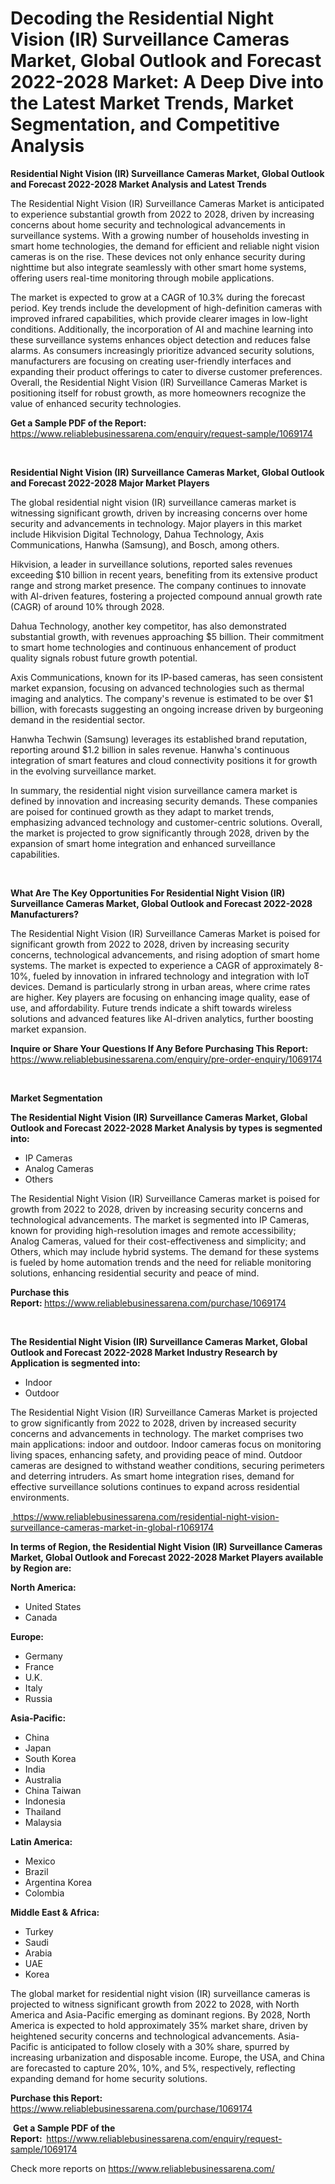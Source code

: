 <p><h1>Decoding the Residential Night Vision (IR) Surveillance Cameras Market, Global Outlook and Forecast 2022-2028 Market: A Deep Dive into the Latest Market Trends, Market Segmentation, and Competitive Analysis</h1></p><p><strong>Residential Night Vision (IR) Surveillance Cameras Market, Global Outlook and Forecast 2022-2028 Market Analysis and Latest Trends</strong></p>
<p><p>The Residential Night Vision (IR) Surveillance Cameras Market is anticipated to experience substantial growth from 2022 to 2028, driven by increasing concerns about home security and technological advancements in surveillance systems. With a growing number of households investing in smart home technologies, the demand for efficient and reliable night vision cameras is on the rise. These devices not only enhance security during nighttime but also integrate seamlessly with other smart home systems, offering users real-time monitoring through mobile applications.</p><p>The market is expected to grow at a CAGR of 10.3% during the forecast period. Key trends include the development of high-definition cameras with improved infrared capabilities, which provide clearer images in low-light conditions. Additionally, the incorporation of AI and machine learning into these surveillance systems enhances object detection and reduces false alarms. As consumers increasingly prioritize advanced security solutions, manufacturers are focusing on creating user-friendly interfaces and expanding their product offerings to cater to diverse customer preferences. Overall, the Residential Night Vision (IR) Surveillance Cameras Market is positioning itself for robust growth, as more homeowners recognize the value of enhanced security technologies.</p></p>
<p><strong>Get a Sample PDF of the Report:&nbsp;</strong> <a href="https://www.reliablebusinessarena.com/enquiry/request-sample/1069174?utm_campaign=1990&utm_medium=2&utm_source=Github&utm_content=ia&utm_term=21032025&utm_id=residential-night-vision-ir-surveillance-cameras-market-global-outlook-and-forecast-2022-2028">https://www.reliablebusinessarena.com/enquiry/request-sample/1069174</a></p>
<p>&nbsp;</p>
<p><strong>Residential Night Vision (IR) Surveillance Cameras Market, Global Outlook and Forecast 2022-2028 Major Market Players</strong></p>
<p><p>The global residential night vision (IR) surveillance cameras market is witnessing significant growth, driven by increasing concerns over home security and advancements in technology. Major players in this market include Hikvision Digital Technology, Dahua Technology, Axis Communications, Hanwha (Samsung), and Bosch, among others.</p><p>Hikvision, a leader in surveillance solutions, reported sales revenues exceeding $10 billion in recent years, benefiting from its extensive product range and strong market presence. The company continues to innovate with AI-driven features, fostering a projected compound annual growth rate (CAGR) of around 10% through 2028.</p><p>Dahua Technology, another key competitor, has also demonstrated substantial growth, with revenues approaching $5 billion. Their commitment to smart home technologies and continuous enhancement of product quality signals robust future growth potential.</p><p>Axis Communications, known for its IP-based cameras, has seen consistent market expansion, focusing on advanced technologies such as thermal imaging and analytics. The company's revenue is estimated to be over $1 billion, with forecasts suggesting an ongoing increase driven by burgeoning demand in the residential sector.</p><p>Hanwha Techwin (Samsung) leverages its established brand reputation, reporting around $1.2 billion in sales revenue. Hanwha's continuous integration of smart features and cloud connectivity positions it for growth in the evolving surveillance market.</p><p>In summary, the residential night vision surveillance camera market is defined by innovation and increasing security demands. These companies are poised for continued growth as they adapt to market trends, emphasizing advanced technology and customer-centric solutions. Overall, the market is projected to grow significantly through 2028, driven by the expansion of smart home integration and enhanced surveillance capabilities.</p></p>
<p>&nbsp;</p>
<p><strong>What Are The Key Opportunities For Residential Night Vision (IR) Surveillance Cameras Market, Global Outlook and Forecast 2022-2028 Manufacturers?</strong></p>
<p><p>The Residential Night Vision (IR) Surveillance Cameras Market is poised for significant growth from 2022 to 2028, driven by increasing security concerns, technological advancements, and rising adoption of smart home systems. The market is expected to experience a CAGR of approximately 8-10%, fueled by innovation in infrared technology and integration with IoT devices. Demand is particularly strong in urban areas, where crime rates are higher. Key players are focusing on enhancing image quality, ease of use, and affordability. Future trends indicate a shift towards wireless solutions and advanced features like AI-driven analytics, further boosting market expansion.</p></p>
<p><strong>Inquire or Share Your Questions If Any Before Purchasing This Report:</strong> <a href="https://www.reliablebusinessarena.com/enquiry/pre-order-enquiry/1069174?utm_campaign=1990&utm_medium=2&utm_source=Github&utm_content=ia&utm_term=21032025&utm_id=residential-night-vision-ir-surveillance-cameras-market-global-outlook-and-forecast-2022-2028">https://www.reliablebusinessarena.com/enquiry/pre-order-enquiry/1069174</a></p>
<p>&nbsp;</p>
<p><strong>Market Segmentation</strong></p>
<p><strong>The Residential Night Vision (IR) Surveillance Cameras Market, Global Outlook and Forecast 2022-2028 Market Analysis by types is segmented into:</strong></p>
<p><ul><li>IP Cameras</li><li>Analog Cameras</li><li>Others</li></ul></p>
<p><p>The Residential Night Vision (IR) Surveillance Cameras market is poised for growth from 2022 to 2028, driven by increasing security concerns and technological advancements. The market is segmented into IP Cameras, known for providing high-resolution images and remote accessibility; Analog Cameras, valued for their cost-effectiveness and simplicity; and Others, which may include hybrid systems. The demand for these systems is fueled by home automation trends and the need for reliable monitoring solutions, enhancing residential security and peace of mind.</p></p>
<p><strong>Purchase this Report:&nbsp;</strong><a href="https://www.reliablebusinessarena.com/purchase/1069174?utm_campaign=1990&utm_medium=2&utm_source=Github&utm_content=ia&utm_term=21032025&utm_id=residential-night-vision-ir-surveillance-cameras-market-global-outlook-and-forecast-2022-2028">https://www.reliablebusinessarena.com/purchase/1069174</a></p>
<p>&nbsp;</p>
<p><strong>The Residential Night Vision (IR) Surveillance Cameras Market, Global Outlook and Forecast 2022-2028 Market Industry Research by Application is segmented into:</strong></p>
<p><ul><li>Indoor</li><li>Outdoor</li></ul></p>
<p><p>The Residential Night Vision (IR) Surveillance Cameras Market is projected to grow significantly from 2022 to 2028, driven by increased security concerns and advancements in technology. The market comprises two main applications: indoor and outdoor. Indoor cameras focus on monitoring living spaces, enhancing safety, and providing peace of mind. Outdoor cameras are designed to withstand weather conditions, securing perimeters and deterring intruders. As smart home integration rises, demand for effective surveillance solutions continues to expand across residential environments.</p></p>
<p><a href="https://www.reliablebusinessarena.com/residential-night-vision-surveillance-cameras-market-in-global-r1069174?utm_campaign=1990&utm_medium=2&utm_source=Github&utm_content=ia&utm_term=21032025&utm_id=residential-night-vision-ir-surveillance-cameras-market-global-outlook-and-forecast-2022-2028">&nbsp;https://www.reliablebusinessarena.com/residential-night-vision-surveillance-cameras-market-in-global-r1069174</a></p>
<p><strong>In terms of Region, the Residential Night Vision (IR) Surveillance Cameras Market, Global Outlook and Forecast 2022-2028 Market Players available by Region are:</strong></p>
<p>
    <p> <strong> North America: </strong>
        <ul>
            <li>United States</li>
            <li>Canada</li>
        </ul>
        </p> 
    <p> <strong> Europe: </strong>
        <ul>
            <li>Germany</li>
            <li>France</li>
            <li>U.K.</li>
            <li>Italy</li>
            <li>Russia</li>
        </ul>
        </p> 
    <p> <strong> Asia-Pacific: </strong>
        <ul>
            <li>China</li>
            <li>Japan</li>
            <li>South Korea</li>
            <li>India</li>
            <li>Australia</li>
            <li>China Taiwan</li>
            <li>Indonesia</li>
            <li>Thailand</li>
            <li>Malaysia</li>
        </ul>
        </p> 
    <p> <strong> Latin America: </strong>
        <ul>
            <li>Mexico</li>
            <li>Brazil</li>
            <li>Argentina Korea</li>
            <li>Colombia</li>
        </ul>
        </p> 
    <p> <strong> Middle East & Africa: </strong>
        <ul>
            <li>Turkey</li>
            <li>Saudi</li>
            <li>Arabia</li>
            <li>UAE</li>
            <li>Korea</li>
        </ul>
    </p>
    </p>
<p><p>The global market for residential night vision (IR) surveillance cameras is projected to witness significant growth from 2022 to 2028, with North America and Asia-Pacific emerging as dominant regions. By 2028, North America is expected to hold approximately 35% market share, driven by heightened security concerns and technological advancements. Asia-Pacific is anticipated to follow closely with a 30% share, spurred by increasing urbanization and disposable income. Europe, the USA, and China are forecasted to capture 20%, 10%, and 5%, respectively, reflecting expanding demand for home security solutions.</p></p>
<p><strong>Purchase this Report: </strong><a href="https://www.reliablebusinessarena.com/purchase/1069174?utm_campaign=1990&utm_medium=2&utm_source=Github&utm_content=ia&utm_term=21032025&utm_id=residential-night-vision-ir-surveillance-cameras-market-global-outlook-and-forecast-2022-2028">https://www.reliablebusinessarena.com/purchase/1069174</a></p>
<p>&nbsp;<strong>Get a Sample PDF of the Report:&nbsp;&nbsp;</strong><a href="https://www.reliablebusinessarena.com/enquiry/request-sample/1069174?utm_campaign=1990&utm_medium=2&utm_source=Github&utm_content=ia&utm_term=21032025&utm_id=residential-night-vision-ir-surveillance-cameras-market-global-outlook-and-forecast-2022-2028">https://www.reliablebusinessarena.com/enquiry/request-sample/1069174</a></p>
<p><strong></strong></p>
<p>Check more reports on <a href="https://www.reliablebusinessarena.com/?utm_campaign=1990&utm_medium=2&utm_source=Github&utm_content=ia&utm_term=21032025&utm_id=residential-night-vision-ir-surveillance-cameras-market-global-outlook-and-forecast-2022-2028">https://www.reliablebusinessarena.com/</a></p>